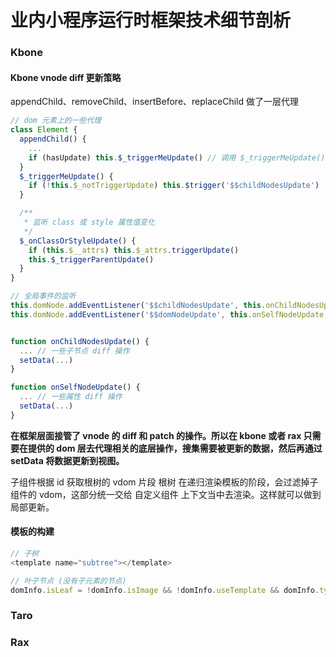 # 业内小程序运行时框架技术细节剖析

### Kbone

#### Kbone vnode diff 更新策略

appendChild、removeChild、insertBefore、replaceChild 做了一层代理

```javascript
// dom 元素上的一些代理
class Element {
  appendChild() {
    ...
    if (hasUpdate) this.$_triggerMeUpdate() // 调用 $_triggerMeUpdate() 方法来触发
  }
  $_triggerMeUpdate() {
    if (!this.$_notTriggerUpdate) this.$trigger('$$childNodesUpdate')
  }

  /**
   * 监听 class 或 style 属性值变化
   */
  $_onClassOrStyleUpdate() {
    if (this.$__attrs) this.$_attrs.triggerUpdate()
    this.$_triggerParentUpdate()
  }
}

// 全局事件的监听
this.domNode.addEventListener('$$childNodesUpdate', this.onChildNodesUpdate, {$$namespace: 'root'}) // 子节点的更新
this.domNode.addEventListener('$$domNodeUpdate', this.onSelfNodeUpdate, {$$namespace: 'root'}) // 节点自身属性的更新


function onChildNodesUpdate() {
  ... // 一些子节点 diff 操作
  setData(...)
}

function onSelfNodeUpdate() {
  ... // 一些属性 diff 操作
  setData(...)
}
```

**在框架层面接管了 vnode 的 diff 和 patch 的操作。所以在 kbone 或者 rax 只需要在提供的 dom 层去代理相关的底层操作，搜集需要被更新的数据，然后再通过 setData 将数据更新到视图。**

子组件根据 id 获取根树的 vdom 片段
根树 在递归渲染模板的阶段，会过滤掉子组件的 vdom，这部分统一交给 自定义组件 上下文当中去渲染。这样就可以做到局部更新。


#### 模板的构建

```javascript
// 子树
<template name="subtree"></template>

// 叶子节点 (没有子元素的节点)
domInfo.isLeaf = !domInfo.isImage && !domInfo.useTemplate && domInfo.type === 'element' && !child.children.length && NEET_RENDER_TO_CUSTOM_ELEMENT.indexOf(child.tagName) === -1
```


### Taro

### Rax